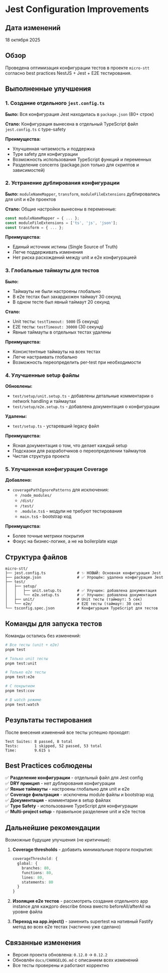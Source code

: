 # Jest Configuration Improvements

## Дата изменений

18 октября 2025

## Обзор

Проведена оптимизация конфигурации тестов в проекте `micro-stt` согласно best practices NestJS + Jest + E2E тестирования.

## Выполненные улучшения

### 1. Создание отдельного `jest.config.ts`

**Было:** Вся конфигурация Jest находилась в `package.json` (80+ строк)

**Стало:** Конфигурация вынесена в отдельный TypeScript файл `jest.config.ts` с type-safety

**Преимущества:**

- Улучшенная читаемость и поддержка
- Type safety для конфигурации
- Возможность использования TypeScript функций и переменных
- Разделение concerns (package.json только для скриптов и зависимостей)

### 2. Устранение дублирования конфигурации

**Было:** `moduleNameMapper`, `transform`, `moduleFileExtensions` дублировались для unit и e2e проектов

**Стало:** Общие настройки вынесены в переменные:

```typescript
const moduleNameMapper = { ... };
const moduleFileExtensions = ['ts', 'js', 'json'];
const transform = { ... };
```

**Преимущества:**

- Единый источник истины (Single Source of Truth)
- Легче поддерживать изменения
- Нет риска расхождений между unit и e2e конфигурацией

### 3. Глобальные таймауты для тестов

**Было:**

- Таймауты не были настроены глобально
- В e2e тестах был захардкожен таймаут 30 секунд
- В одном тесте был явный таймаут 20 секунд

**Стало:**

- Unit тесты: `testTimeout: 5000` (5 секунд)
- E2E тесты: `testTimeout: 30000` (30 секунд)
- Явные таймауты в отдельных тестах удалены

**Преимущества:**

- Консистентные таймауты на всех тестах
- Легче настраивать глобально
- Возможность переопределить per-test при необходимости

### 4. Улучшенные setup файлы

**Обновлены:**

- `test/setup/unit.setup.ts` - добавлены детальные комментарии о network handling и таймаутах
- `test/setup/e2e.setup.ts` - добавлена документация о конфигурации

**Удалены:**

- `test/setup.ts` - устаревший legacy файл

**Преимущества:**

- Ясная документация о том, что делает каждый setup
- Подсказки для разработчиков о переопределении таймаутов
- Чистая структура проекта

### 5. Улучшенная конфигурация Coverage

**Добавлено:**

- `coveragePathIgnorePatterns` для исключения:
  - `/node_modules/`
  - `/dist/`
  - `/test/`
  - `.module.ts$` - модули не требуют тестирования
  - `main.ts$` - bootstrap код

**Преимущества:**

- Более точные метрики покрытия
- Фокус на бизнес-логике, а не на boilerplate коде

## Структура файлов

```
micro-stt/
├── jest.config.ts              # ✨ НОВЫЙ: Основная конфигурация Jest
├── package.json                # ✅ Упрощён: удалена конфигурация Jest
├── test/
│   ├── setup/
│   │   ├── unit.setup.ts       # ✅ Улучшен: добавлена документация
│   │   └── e2e.setup.ts        # ✅ Улучшен: добавлена документация
│   ├── unit/                   # Unit тесты (таймаут: 5 сек)
│   └── e2e/                    # E2E тесты (таймаут: 30 сек)
└── tsconfig.spec.json          # Конфигурация TypeScript для тестов
```

## Команды для запуска тестов

Команды остались без изменений:

```bash
# Все тесты (unit + e2e)
pnpm test

# Только unit тесты
pnpm test:unit

# Только e2e тесты
pnpm test:e2e

# С покрытием
pnpm test:cov

# В watch режиме
pnpm test:watch
```

## Результаты тестирования

После внесения изменений все тесты успешно проходят:

```
Test Suites: 8 passed, 8 total
Tests:       1 skipped, 52 passed, 53 total
Time:        9.615 s
```

## Best Practices соблюдены

✅ **Разделение конфигурации** - отдельный файл для Jest config  
✅ **DRY принцип** - нет дублирования конфигурации  
✅ **Явные таймауты** - настроены глобально для unit и e2e  
✅ **Coverage фильтрация** - исключены module файлы и bootstrap код  
✅ **Документация** - комментарии в setup файлах  
✅ **Type Safety** - использование TypeScript для конфигурации  
✅ **Multi-project setup** - правильное разделение unit и e2e тестов

## Дальнейшие рекомендации

Возможные будущие улучшения (не критичные):

1. **Coverage thresholds** - добавить минимальные пороги покрытия:

   ```typescript
   coverageThreshold: {
     global: {
       branches: 80,
       functions: 80,
       lines: 80,
       statements: 80
     }
   }
   ```

2. **Изоляция e2e тестов** - рассмотреть создание отдельного app instance для каждого describe блока вместо beforeAll/afterAll на уровне файла

3. **Переход на app.inject()** - заменить supertest на нативный Fastify метод во всех e2e тестах (частично уже сделано)

## Связанные изменения

- Версия проекта обновлена: `0.12.0` → `0.12.2`
- Обновлён `docs/CHANGELOG.md` с описанием всех изменений
- Все тесты проверены и работают корректно
